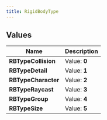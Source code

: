 ```yaml
---
title: RigidBodyType
---
```


## Values
| Name | Description |
| ---- | ----------- |
| **RBTypeCollision** | Value: **0** |
| **RBTypeDetail** | Value: **1** |
| **RBTypeCharacter** | Value: **2** |
| **RBTypeRaycast** | Value: **3** |
| **RBTypeGroup** | Value: **4** |
| **RBTypeSize** | Value: **5** |


